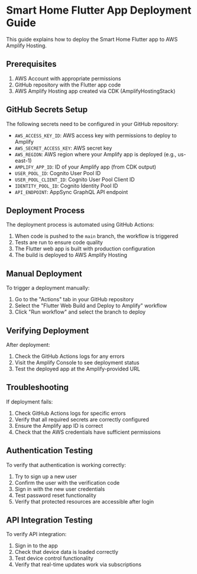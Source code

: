 # Smart Home Flutter App Deployment Guide

This guide explains how to deploy the Smart Home Flutter app to AWS Amplify Hosting.

## Prerequisites

1. AWS Account with appropriate permissions
2. GitHub repository with the Flutter app code
3. AWS Amplify Hosting app created via CDK (AmplifyHostingStack)

## GitHub Secrets Setup

The following secrets need to be configured in your GitHub repository:

- `AWS_ACCESS_KEY_ID`: AWS access key with permissions to deploy to Amplify
- `AWS_SECRET_ACCESS_KEY`: AWS secret key
- `AWS_REGION`: AWS region where your Amplify app is deployed (e.g., us-east-1)
- `AMPLIFY_APP_ID`: ID of your Amplify app (from CDK output)
- `USER_POOL_ID`: Cognito User Pool ID
- `USER_POOL_CLIENT_ID`: Cognito User Pool Client ID
- `IDENTITY_POOL_ID`: Cognito Identity Pool ID
- `API_ENDPOINT`: AppSync GraphQL API endpoint

## Deployment Process

The deployment process is automated using GitHub Actions:

1. When code is pushed to the `main` branch, the workflow is triggered
2. Tests are run to ensure code quality
3. The Flutter web app is built with production configuration
4. The build is deployed to AWS Amplify Hosting

## Manual Deployment

To trigger a deployment manually:

1. Go to the "Actions" tab in your GitHub repository
2. Select the "Flutter Web Build and Deploy to Amplify" workflow
3. Click "Run workflow" and select the branch to deploy

## Verifying Deployment

After deployment:

1. Check the GitHub Actions logs for any errors
2. Visit the Amplify Console to see deployment status
3. Test the deployed app at the Amplify-provided URL

## Troubleshooting

If deployment fails:

1. Check GitHub Actions logs for specific errors
2. Verify that all required secrets are correctly configured
3. Ensure the Amplify app ID is correct
4. Check that the AWS credentials have sufficient permissions

## Authentication Testing

To verify that authentication is working correctly:

1. Try to sign up a new user
2. Confirm the user with the verification code
3. Sign in with the new user credentials
4. Test password reset functionality
5. Verify that protected resources are accessible after login

## API Integration Testing

To verify API integration:

1. Sign in to the app
2. Check that device data is loaded correctly
3. Test device control functionality
4. Verify that real-time updates work via subscriptions